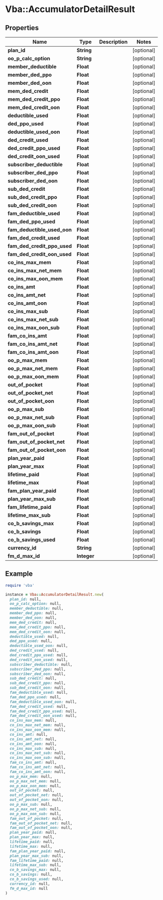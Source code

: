 # Vba::AccumulatorDetailResult

## Properties

| Name | Type | Description | Notes |
| ---- | ---- | ----------- | ----- |
| **plan_id** | **String** |  | [optional] |
| **oo_p_calc_option** | **String** |  | [optional] |
| **member_deductible** | **Float** |  | [optional] |
| **member_ded_ppo** | **Float** |  | [optional] |
| **member_ded_oon** | **Float** |  | [optional] |
| **mem_ded_credit** | **Float** |  | [optional] |
| **mem_ded_credit_ppo** | **Float** |  | [optional] |
| **mem_ded_credit_oon** | **Float** |  | [optional] |
| **deductible_used** | **Float** |  | [optional] |
| **ded_ppo_used** | **Float** |  | [optional] |
| **deductible_used_oon** | **Float** |  | [optional] |
| **ded_credit_used** | **Float** |  | [optional] |
| **ded_credit_ppo_used** | **Float** |  | [optional] |
| **ded_credit_oon_used** | **Float** |  | [optional] |
| **subscriber_deductible** | **Float** |  | [optional] |
| **subscriber_ded_ppo** | **Float** |  | [optional] |
| **subscriber_ded_oon** | **Float** |  | [optional] |
| **sub_ded_credit** | **Float** |  | [optional] |
| **sub_ded_credit_ppo** | **Float** |  | [optional] |
| **sub_ded_credit_oon** | **Float** |  | [optional] |
| **fam_deductible_used** | **Float** |  | [optional] |
| **fam_ded_ppo_used** | **Float** |  | [optional] |
| **fam_deductible_used_oon** | **Float** |  | [optional] |
| **fam_ded_credit_used** | **Float** |  | [optional] |
| **fam_ded_credit_ppo_used** | **Float** |  | [optional] |
| **fam_ded_credit_oon_used** | **Float** |  | [optional] |
| **co_ins_max_mem** | **Float** |  | [optional] |
| **co_ins_max_net_mem** | **Float** |  | [optional] |
| **co_ins_max_oon_mem** | **Float** |  | [optional] |
| **co_ins_amt** | **Float** |  | [optional] |
| **co_ins_amt_net** | **Float** |  | [optional] |
| **co_ins_amt_oon** | **Float** |  | [optional] |
| **co_ins_max_sub** | **Float** |  | [optional] |
| **co_ins_max_net_sub** | **Float** |  | [optional] |
| **co_ins_max_oon_sub** | **Float** |  | [optional] |
| **fam_co_ins_amt** | **Float** |  | [optional] |
| **fam_co_ins_amt_net** | **Float** |  | [optional] |
| **fam_co_ins_amt_oon** | **Float** |  | [optional] |
| **oo_p_max_mem** | **Float** |  | [optional] |
| **oo_p_max_net_mem** | **Float** |  | [optional] |
| **oo_p_max_oon_mem** | **Float** |  | [optional] |
| **out_of_pocket** | **Float** |  | [optional] |
| **out_of_pocket_net** | **Float** |  | [optional] |
| **out_of_pocket_oon** | **Float** |  | [optional] |
| **oo_p_max_sub** | **Float** |  | [optional] |
| **oo_p_max_net_sub** | **Float** |  | [optional] |
| **oo_p_max_oon_sub** | **Float** |  | [optional] |
| **fam_out_of_pocket** | **Float** |  | [optional] |
| **fam_out_of_pocket_net** | **Float** |  | [optional] |
| **fam_out_of_pocket_oon** | **Float** |  | [optional] |
| **plan_year_paid** | **Float** |  | [optional] |
| **plan_year_max** | **Float** |  | [optional] |
| **lifetime_paid** | **Float** |  | [optional] |
| **lifetime_max** | **Float** |  | [optional] |
| **fam_plan_year_paid** | **Float** |  | [optional] |
| **plan_year_max_sub** | **Float** |  | [optional] |
| **fam_lifetime_paid** | **Float** |  | [optional] |
| **lifetime_max_sub** | **Float** |  | [optional] |
| **co_b_savings_max** | **Float** |  | [optional] |
| **co_b_savings** | **Float** |  | [optional] |
| **co_b_savings_used** | **Float** |  | [optional] |
| **currency_id** | **String** |  | [optional] |
| **fm_d_max_id** | **Integer** |  | [optional] |

## Example

```ruby
require 'vba'

instance = Vba::AccumulatorDetailResult.new(
  plan_id: null,
  oo_p_calc_option: null,
  member_deductible: null,
  member_ded_ppo: null,
  member_ded_oon: null,
  mem_ded_credit: null,
  mem_ded_credit_ppo: null,
  mem_ded_credit_oon: null,
  deductible_used: null,
  ded_ppo_used: null,
  deductible_used_oon: null,
  ded_credit_used: null,
  ded_credit_ppo_used: null,
  ded_credit_oon_used: null,
  subscriber_deductible: null,
  subscriber_ded_ppo: null,
  subscriber_ded_oon: null,
  sub_ded_credit: null,
  sub_ded_credit_ppo: null,
  sub_ded_credit_oon: null,
  fam_deductible_used: null,
  fam_ded_ppo_used: null,
  fam_deductible_used_oon: null,
  fam_ded_credit_used: null,
  fam_ded_credit_ppo_used: null,
  fam_ded_credit_oon_used: null,
  co_ins_max_mem: null,
  co_ins_max_net_mem: null,
  co_ins_max_oon_mem: null,
  co_ins_amt: null,
  co_ins_amt_net: null,
  co_ins_amt_oon: null,
  co_ins_max_sub: null,
  co_ins_max_net_sub: null,
  co_ins_max_oon_sub: null,
  fam_co_ins_amt: null,
  fam_co_ins_amt_net: null,
  fam_co_ins_amt_oon: null,
  oo_p_max_mem: null,
  oo_p_max_net_mem: null,
  oo_p_max_oon_mem: null,
  out_of_pocket: null,
  out_of_pocket_net: null,
  out_of_pocket_oon: null,
  oo_p_max_sub: null,
  oo_p_max_net_sub: null,
  oo_p_max_oon_sub: null,
  fam_out_of_pocket: null,
  fam_out_of_pocket_net: null,
  fam_out_of_pocket_oon: null,
  plan_year_paid: null,
  plan_year_max: null,
  lifetime_paid: null,
  lifetime_max: null,
  fam_plan_year_paid: null,
  plan_year_max_sub: null,
  fam_lifetime_paid: null,
  lifetime_max_sub: null,
  co_b_savings_max: null,
  co_b_savings: null,
  co_b_savings_used: null,
  currency_id: null,
  fm_d_max_id: null
)
```

